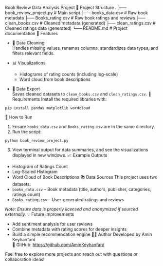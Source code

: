 Book Review Data Analysis Project
📁 Project Structure
.
├── book_review_project.py     # Main script
├── books_data.csv             # Raw book metadata
├── Books_rating.csv           # Raw book ratings and reviews
├── clean_books.csv            # Cleaned metadata (generated)
├── clean_ratings.csv          # Cleaned ratings data (generated)
└── README.md                  # Project documentation
📌 Features
- 📖 Data Cleaning  
  Handles missing values, renames columns, standardizes data types, and filters relevant fields.
  
- 📊 Visualizations  
  - Histograms of rating counts (including log-scale)
  - Word cloud from book descriptions

- 💾 Data Export  
  Saves cleaned datasets to `clean_books.csv` and `clean_ratings.csv`.
🔧 Requirements
Install the required libraries with:

```
pip install pandas matplotlib wordcloud
```
🚀 How to Run
1. Ensure `books_data.csv` and `Books_rating.csv` are in the same directory.
2. Run the script:

```
python book_review_project.py
```

3. View terminal output for data summaries, and see the visualizations displayed in new windows.
📈 Example Outputs
- Histogram of Ratings Count
- Log-Scaled Histogram
- Word Cloud of Book Descriptions
📚 Data Sources
This project uses two datasets:
- `books_data.csv` – Book metadata (title, authors, publisher, categories, ratings count)
- `Books_rating.csv` – User-generated ratings and reviews

*Note: Ensure data is properly licensed and anonymized if sourced externally.*
💡 Future Improvements
- Add sentiment analysis for user reviews  
- Combine metadata with rating scores for deeper insights  
- Build a simple recommendation engine
🧑‍💻 Author
Developed by Amin Keyhanfard  
📌 GitHub: https://github.com/AminKeyhanfard

Feel free to explore more projects and reach out with questions or collaboration ideas!
